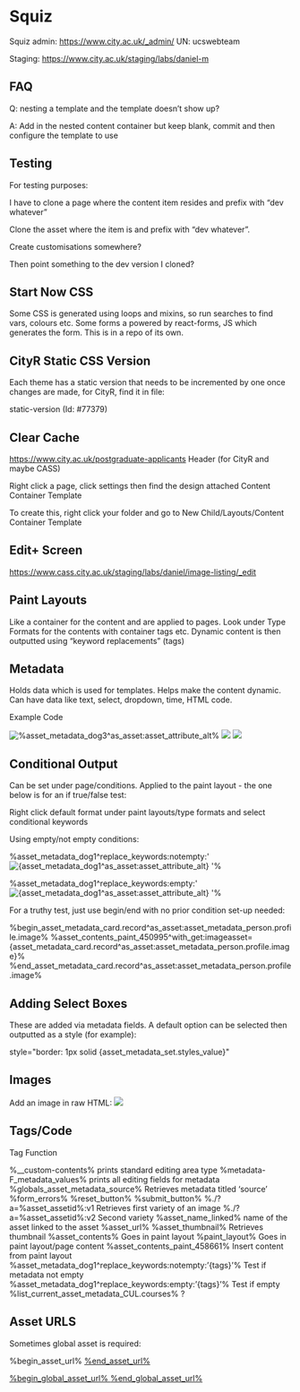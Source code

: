 # Squiz

Squiz admin: https://www.city.ac.uk/_admin/
UN: ucswebteam

Staging: https://www.city.ac.uk/staging/labs/daniel-m

## FAQ

Q: nesting a template and the template doesn’t show up?

A: Add in the nested content container but keep blank, commit and then configure the template to use

## Testing

For testing purposes:

I have to clone a page where the content item resides and prefix with “dev whatever”

Clone the asset where the item is and prefix with “dev whatever”.

Create customisations somewhere?

Then point something to the dev version I cloned?

## Start Now CSS

Some CSS is generated using loops and mixins, so run searches to find vars, colours etc. Some forms a powered by react-forms, JS which generates the form. This is in a repo of its own.

## CityR Static CSS Version

Each theme has a static version that needs to be incremented by one once changes are made, for CityR, find it in file:

static-version (Id: #77379)

## Clear Cache

https://www.city.ac.uk/postgraduate-applicants
Header (for CityR and maybe CASS)

Right click a page, click settings then find the design attached
Content Container Template

To create this, right click your folder and go to New Child/Layouts/Content Container Template

## Edit+ Screen

https://www.cass.city.ac.uk/staging/labs/daniel/image-listing/_edit

## Paint Layouts

Like a container for the content and are applied to pages. Look under Type Formats for the contents with container tags etc. Dynamic content is then outputted using “keyword replacements” (tags)

## Metadata

Holds data which is used for templates. Helps make the content dynamic. Can have data like text, select, dropdown, time, HTML code.

Example Code

<div class="wrapper">
    <img alt="%asset_metadata_dog3^as_asset:asset_attribute_alt%" src="%asset_metadata_dog3^as_asset:asset_url%">
    <img src="./?a=453208">
    <img src="./?a=453207">
</div>

## Conditional Output

Can be set under page/conditions. Applied to the paint layout - the one below is for an if true/false test:

Right click default format under paint layouts/type formats and select conditional keywords

Using empty/not empty conditions:

%asset_metadata_dog1^replace_keywords:notempty:'
    <img alt="{asset_metadata_dog1^as_asset:asset_attribute_alt}" src="{asset_metadata_dog1^as_asset:asset_url}">
'%

%asset_metadata_dog1^replace_keywords:empty:'
    <img alt="{asset_metadata_dog1^as_asset:asset_attribute_alt}" src="{asset_metadata_dog1^as_asset:asset_url}">
'%

For a truthy test, just use begin/end with no prior condition set-up needed:

%begin_asset_metadata_card.record^as_asset:asset_metadata_person.profile.image%
    %asset_contents_paint_450995^with_get:imageasset={asset_metadata_card.record^as_asset:asset_metadata_person.profile.image}%
%end_asset_metadata_card.record^as_asset:asset_metadata_person.profile.image%

## Adding Select Boxes

These are added via metadata fields. A default option can be selected then outputted as a style (for example):

style="border: 1px solid {asset_metadata_set.styles_value}"

## Images

Add an image in raw HTML: <img src="./?a=453209">

## Tags/Code

Tag                                                         Function

%\_\_custom-contents%                                       prints standard editing area type
%metadata-F_metadata_values%                                prints all editing fields for metadata
%globals_asset_metadata_source%                             Retrieves metadata titled ‘source’
%form_errors%
%reset_button%
%submit_button%
%./?a=%asset_assetid%:v1                                    Retrieves first variety of an image
%./?a=%asset_assetid%:v2                                    Second variety
%asset_name_linked%                                         name of the asset linked to the asset
%asset_url%
%asset_thumbnail%                                           Retrieves thumbnail
%asset_contents%                                            Goes in paint layout
%paint_layout%                                              Goes in paint layout/page content
%asset_contents_paint_458661%                               Insert content from paint layout
%asset_metadata_dog1^replace_keywords:notempty:’{tags}’%    Test if metadata not empty
%asset_metadata_dog1^replace_keywords:empty:’{tags}’%       Test if empty
%list_current_asset_metadata_CUL.courses%                   ?

## Asset URLS

Sometimes global asset is required:

%begin_asset_url%
    <a href="%asset_url%">
%end_asset_url%

%begin_global_asset_url%
    <a href="%asset_url%">
%end_global_asset_url%
